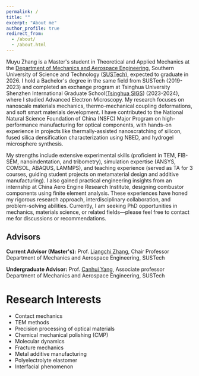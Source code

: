 ```yaml
---
permalink: /
title: ""
excerpt: "About me"
author_profile: true
redirect_from: 
  - /about/
  - /about.html
---
```


Muyu Zhang is a Master's student in Theoretical and Applied Mechanics at the [Department of Mechanics and Aerospace Engineering](https://mae.sustech.edu.cn/), Southern University of Science and Technology ([SUSTech](https://www.sustech.edu.cn/)), expected to graduate in 2026. I hold a Bachelor's degree in the same field from SUSTech (2019-2023) and completed an exchange program at Tsinghua University Shenzhen International Graduate School([Tsinghua SIGS](https://www.sigs.tsinghua.edu.cn/)) (2023-2024), where I studied Advanced Electron Microscopy. My research focuses on nanoscale materials mechanics, thermo-mechanical coupling deformations, and soft smart materials development. I have contributed to the National Natural Science Foundation of China (NSFC) Major Program on high-performance manufacturing for optical components, with hands-on experience in projects like thermally-assisted nanoscratching of silicon, fused silica densification characterization using NBED, and hydrogel microsphere synthesis. 

My strengths include extensive experimental skills (proficient in TEM, FIB-SEM, nanoindentation, and tribometry), simulation expertise (ANSYS, COMSOL, ABAQUS, LAMMPS), and teaching experience (served as TA for 3 courses, guiding student projects on metamaterial design and additive manufacturing). I also gained practical engineering insights from an internship at China Aero Engine Research Institute, designing combustor components using finite element analysis. These experiences have honed my rigorous research approach, interdisciplinary collaboration, and problem-solving abilities. Currently, I am seeking PhD opportunities in mechanics, materials science, or related fields—please feel free to contact me for discussions or recommendations.

## Advisors
**Current Advisor (Master's):**
Prof. [Liangchi Zhang](https://faculty.sustech.edu.cn/?tagid=zhanglc&iscss=1&snapid=1&orderby=date&go=2&lang=en), Chair Professor
Department of Mechanics and Aerospace Engineering, SUSTech

**Undergraduate Advisor:**
Prof. [Canhui Yang](https://faculty.sustech.edu.cn/?tagid=yangch&orderby=date&iscss=1&snapid=1&go=2&lang=en), Associate professor
Department of Mechanics and Aerospace Engineering, SUSTech

Research Interests
======
* Contact mechanics
* TEM methods
* Precision processing of optical materials
* Chemical mechanical polishing (CMP)
* Molecular dynamics
* Fracture mechanics
* Metal additive manufacturing
* Polyelectrolyte elastomer
* Interfacial phenomenon  

